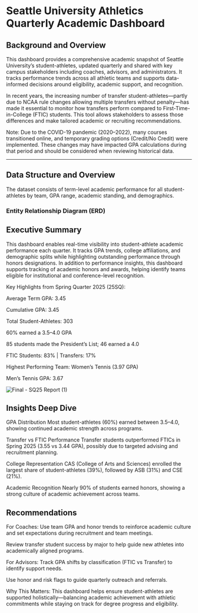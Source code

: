 # Seattle University Athletics Quarterly Academic Dashboard

## Background and Overview

This dashboard provides a comprehensive academic snapshot of Seattle University’s student-athletes, updated quarterly and shared with key campus stakeholders including coaches, advisors, and administrators. It tracks performance trends across all athletic teams and supports data-informed decisions around eligibility, academic support, and recognition.

In recent years, the increasing number of transfer student-athletes—partly due to NCAA rule changes allowing multiple transfers without penalty—has made it essential to monitor how transfers perform compared to First-Time-in-College (FTIC) students. This tool allows stakeholders to assess those differences and make tailored academic or recruiting recommendations.

Note: Due to the COVID-19 pandemic (2020–2022), many courses transitioned online, and temporary grading options (Credit/No Credit) were implemented. These changes may have impacted GPA calculations during that period and should be considered when reviewing historical data.

---

## Data Structure and Overview

The dataset consists of term-level academic performance for all student-athletes by team, GPA range, academic standing, and demographics.

### Entity Relationship Diagram (ERD)


## Executive Summary
This dashboard enables real-time visibility into student-athlete academic performance each quarter. It tracks GPA trends, college affiliations, and demographic splits while highlighting outstanding performance through honors designations. In addition to performance insights, this dashboard supports tracking of academic honors and awards, helping identify teams eligible for institutional and conference-level recognition.

Key Highlights from Spring Quarter 2025 (25SQ):

Average Term GPA: 3.45

Cumulative GPA: 3.45

Total Student-Athletes: 303

60% earned a 3.5–4.0 GPA

85 students made the President’s List; 46 earned a 4.0

FTIC Students: 83% | Transfers: 17%

Highest Performing Team: Women’s Tennis (3.97 GPA)

Men’s Tennis  GPA: 3.67


![Final - SQ25 Report (1)](https://github.com/user-attachments/assets/14354a0f-15a3-4bdc-8189-3bb301b6a753)


## Insights Deep Dive
GPA Distribution
Most student-athletes (60%) earned between 3.5–4.0, showing continued academic strength across programs.

Transfer vs FTIC Performance
Transfer students outperformed FTICs in Spring 2025 (3.55 vs 3.44 GPA), possibly due to targeted advising and recruitment planning.

College Representation
CAS (College of Arts and Sciences) enrolled the largest share of student-athletes (39%), followed by ASB (31%) and CSE (21%).

Academic Recognition
Nearly 90% of students earned honors, showing a strong culture of academic achievement across teams.


## Recommendations
For Coaches:
Use team GPA and honor trends to reinforce academic culture and set expectations during recruitment and team meetings.

Review transfer student success by major to help guide new athletes into academically aligned programs.

For Advisors:
Track GPA shifts by classification (FTIC vs Transfer) to identify support needs.

Use honor and risk flags to guide quarterly outreach and referrals.

Why This Matters:
This dashboard helps ensure student-athletes are supported holistically—balancing academic achievement with athletic commitments while staying on track for degree progress and eligibility.

